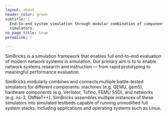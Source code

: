 ```yaml
---
layout: about
header_color: green
subtitle: |
  End-to-end system simulation through modular combination of component
  simulators.
no_page_title: true
permalink: /

---
```


SimBricks is a simulation framework that enables full end-to-end evaluation of
modern network systems in simulation. Our primary aim is to to enable network
systems research and instruction &mdash; from rapid prototyping to meaningful
performance evaluation.

SimBricks modularly combines and connects multiple battle-tested simulators for
different components: machines (e.g. QEMU, gem5), hardware components (e.g.
Verilator, Tofino, FEMU SSD), and networks (e.g. ns-3, OMNeT++). SimBricks
assembles multiple instances of these simulators into simulated testbeds capable
of running unmodified full system stacks, including applications and operating
systems such as Linux.